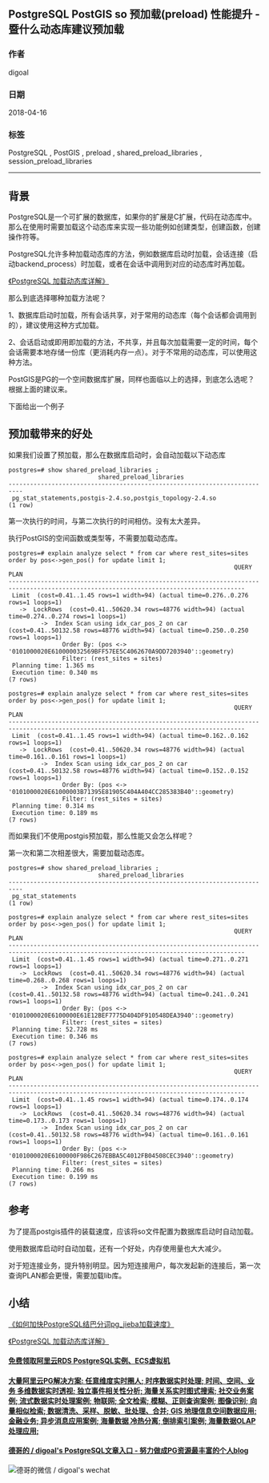 ## PostgreSQL PostGIS so 预加载(preload) 性能提升 - 暨什么动态库建议预加载  
                                                           
### 作者                                                           
digoal                                                           
                                                           
### 日期                                                           
2018-04-16                                                         
                                                           
### 标签                                                           
PostgreSQL , PostGIS , preload , shared_preload_libraries , session_preload_libraries  
                                                           
----                                                           
                                                           
## 背景     
PostgreSQL是一个可扩展的数据库，如果你的扩展是C扩展，代码在动态库中。那么在使用时需要加载这个动态库来实现一些功能例如创建类型，创建函数，创建操作符等。  
  
PostgreSQL允许多种加载动态库的方法，例如数据库启动时加载，会话连接（启动backend_process）时加载，或者在会话中调用到对应的动态库时再加载。  
  
[《PostgreSQL 加载动态库详解》](../201603/20160316_01.md)    
  
那么到底选择哪种加载方法呢？  
  
1、数据库启动时加载，所有会话共享，对于常用的动态库（每个会话都会调用到的），建议使用这种方式加载。  
  
2、会话启动或即用即加载的方法，不共享，并且每次加载需要一定的时间，每个会话需要本地存储一份库（更消耗内存一点）。对于不常用的动态库，可以使用这种方法。  
  
PostGIS是PG的一个空间数据库扩展，同样也面临以上的选择，到底怎么选呢？根据上面的建议来。  
  
下面给出一个例子  
  
  
## 预加载带来的好处  
如果我们设置了预加载，那么在数据库启动时，会自动加载以下动态库  
  
```  
postgres=# show shared_preload_libraries ;  
                         shared_preload_libraries                           
--------------------------------------------------------------------------  
 pg_stat_statements,postgis-2.4.so,postgis_topology-2.4.so  
(1 row)  
```  
  
第一次执行的时间，与第二次执行的时间相仿。没有太大差异。  
  
执行PostGIS的空间函数或类型等，不需要加载动态库。  
  
```  
postgres=# explain analyze select * from car where rest_sites=sites  order by pos<->gen_pos() for update limit 1;  
                                                               QUERY PLAN                                                                 
----------------------------------------------------------------------------------------------------------------------------------------  
 Limit  (cost=0.41..1.45 rows=1 width=94) (actual time=0.276..0.276 rows=1 loops=1)  
   ->  LockRows  (cost=0.41..50620.34 rows=48776 width=94) (actual time=0.274..0.274 rows=1 loops=1)  
         ->  Index Scan using idx_car_pos_2 on car  (cost=0.41..50132.58 rows=48776 width=94) (actual time=0.250..0.250 rows=1 loops=1)  
               Order By: (pos <-> '0101000020E610000032569BFF57EE5C4062670A9DD7203940'::geometry)  
               Filter: (rest_sites = sites)  
 Planning time: 1.365 ms  
 Execution time: 0.340 ms  
(7 rows)  
  
postgres=# explain analyze select * from car where rest_sites=sites  order by pos<->gen_pos() for update limit 1;  
                                                               QUERY PLAN                                                                 
----------------------------------------------------------------------------------------------------------------------------------------  
 Limit  (cost=0.41..1.45 rows=1 width=94) (actual time=0.162..0.162 rows=1 loops=1)  
   ->  LockRows  (cost=0.41..50620.34 rows=48776 width=94) (actual time=0.161..0.161 rows=1 loops=1)  
         ->  Index Scan using idx_car_pos_2 on car  (cost=0.41..50132.58 rows=48776 width=94) (actual time=0.152..0.152 rows=1 loops=1)  
               Order By: (pos <-> '0101000020E61000003B71395E81905C404A404CC285383B40'::geometry)  
               Filter: (rest_sites = sites)  
 Planning time: 0.314 ms  
 Execution time: 0.189 ms  
(7 rows)  
```  
  
而如果我们不使用postgis预加载，那么性能又会怎么样呢？  
  
第一次和第二次相差很大，需要加载动态库。  
  
```  
postgres=# show shared_preload_libraries ;  
                         shared_preload_libraries                           
--------------------------------------------------------------------------  
 pg_stat_statements  
(1 row)  
```  
  
```  
postgres=# explain analyze select * from car where rest_sites=sites  order by pos<->gen_pos() for update limit 1;  
                                                               QUERY PLAN                                                                 
----------------------------------------------------------------------------------------------------------------------------------------  
 Limit  (cost=0.41..1.45 rows=1 width=94) (actual time=0.271..0.271 rows=1 loops=1)  
   ->  LockRows  (cost=0.41..50620.34 rows=48776 width=94) (actual time=0.268..0.268 rows=1 loops=1)  
         ->  Index Scan using idx_car_pos_2 on car  (cost=0.41..50132.58 rows=48776 width=94) (actual time=0.241..0.241 rows=1 loops=1)  
               Order By: (pos <-> '0101000020E6100000E61E12BEF7775D404DF910548DEA3940'::geometry)  
               Filter: (rest_sites = sites)  
 Planning time: 52.728 ms  
 Execution time: 0.346 ms  
(7 rows)  
  
postgres=# explain analyze select * from car where rest_sites=sites  order by pos<->gen_pos() for update limit 1;  
                                                               QUERY PLAN                                                                 
----------------------------------------------------------------------------------------------------------------------------------------  
 Limit  (cost=0.41..1.45 rows=1 width=94) (actual time=0.174..0.174 rows=1 loops=1)  
   ->  LockRows  (cost=0.41..50620.34 rows=48776 width=94) (actual time=0.173..0.173 rows=1 loops=1)  
         ->  Index Scan using idx_car_pos_2 on car  (cost=0.41..50132.58 rows=48776 width=94) (actual time=0.161..0.161 rows=1 loops=1)  
               Order By: (pos <-> '0101000020E6100000F986C267EBBA5C4012FB04508CEC3940'::geometry)  
               Filter: (rest_sites = sites)  
 Planning time: 0.266 ms  
 Execution time: 0.199 ms  
(7 rows)  
```  
  
## 参考  
为了提高postgis插件的装载速度，应该将so文件配置为数据库启动时自动加载。      
      
使用数据库启动时自动加载，还有一个好处，内存使用量也大大减少。      
  
对于短连接业务，提升特别明显。因为短连接用户，每次发起新的连接后，第一次查询PLAN都会更慢，需要加载lib库。  
  
## 小结  
[《如何加快PostgreSQL结巴分词pg_jieba加载速度》](../201607/20160725_02.md)    
  
[《PostgreSQL 加载动态库详解》](../201603/20160316_01.md)    
  
  
  
  
  
  
  
  
  
  
  
  
  
  
  
  
  
  
  
  
  
  
  
  
  
  
  
  
  
  
  
  
  
  
  
  
  
#### [免费领取阿里云RDS PostgreSQL实例、ECS虚拟机](https://www.aliyun.com/database/postgresqlactivity "57258f76c37864c6e6d23383d05714ea")
  
  
#### [大量阿里云PG解决方案: 任意维度实时圈人; 时序数据实时处理; 时间、空间、业务 多维数据实时透视; 独立事件相关性分析; 海量关系实时图式搜索; 社交业务案例; 流式数据实时处理案例; 物联网; 全文检索; 模糊、正则查询案例; 图像识别; 向量相似检索; 数据清洗、采样、脱敏、批处理、合并; GIS 地理信息空间数据应用; 金融业务; 异步消息应用案例; 海量数据 冷热分离; 倒排索引案例; 海量数据OLAP处理应用;](https://yq.aliyun.com/topic/118 "40cff096e9ed7122c512b35d8561d9c8")
  
  
#### [德哥的 / digoal's PostgreSQL文章入口 - 努力做成PG资源最丰富的个人blog](https://github.com/digoal/blog/blob/master/README.md "22709685feb7cab07d30f30387f0a9ae")
  
  
![德哥的微信 / digoal's wechat](../pic/digoal_weixin.jpg "f7ad92eeba24523fd47a6e1a0e691b59")
  
